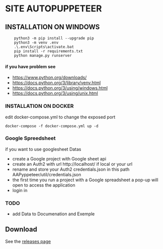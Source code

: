 # SITE AUTOPUPPETEER

## INSTALLATION ON WINDOWS

```
    python3 -m pip install --upgrade pip
    python3 -m venv .env
    .\.env\Scripts\activate.bat
    pip install -r requirements.txt
    python manage.py runserver
```


#### if you have problem see
- https://www.python.org/downloads/
- https://docs.python.org/3/library/venv.html
- https://docs.python.org/3/using/windows.html
- https://docs.python.org/3/using/unix.html


### INSTALLATION ON DOCKER

edit docker-compose.yml to change the exposed port
```
docker-compose -f docker-compose.yml up -d
```

### Google Spreedsheet
if you want to use googlesheet Datas
- create a Google project with Google sheet api
- create an Auth2 with url http://localhost/ if local or your url
- rename and store your Auth2 credentials.json  in this path AAPyppeteer/util/credentials.json
- the first time you run a project with a Google spreadsheet a pop-up will open to access the application
- login in 


### TODO
- add Data to  Documenation  and Exemple

## Download
See the [releases page](https://github.com/gquesnot/Site_AutoPyppeteer/releases) 
